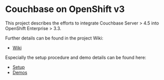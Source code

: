 # Couchbase on OpenShift v3

This project describes the efforts to integrate Couchbase Server > 4.5 into OpenShift Enterprise > 3.3.

Further details can be found in the project Wiki: 

* [Wiki](https://github.com/dmaier-couchbase/cb-openshift3/wiki)

Especially the setup procedure and demo details can be found here:

* [Setup](https://github.com/dmaier-couchbase/cb-openshift3/wiki/Setup-OpenShift)
* [Demos](https://github.com/dmaier-couchbase/cb-openshift3/wiki/OpenShift-Demos)
